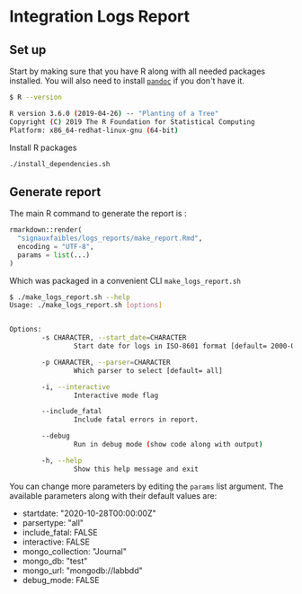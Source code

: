 # Integration Logs Report

## Set up

Start by making sure that you have R along with all needed packages installed. You will also need to install [`pandoc`](https://pandoc.org/installing.html) if you don't have it.

```sh
$ R --version

R version 3.6.0 (2019-04-26) -- "Planting of a Tree"
Copyright (C) 2019 The R Foundation for Statistical Computing
Platform: x86_64-redhat-linux-gnu (64-bit)
```

Install R packages 

```sh
./install_dependencies.sh
```

## Generate report

The main R command to generate the report is :

```python
rmarkdown::render(
  "signauxfaibles/logs_reports/make_report.Rmd",
  encoding = "UTF-8",
  params = list(...)
)
```

Which was packaged in a convenient CLI `make_logs_report.sh`

```sh
$ ./make_logs_report.sh --help
Usage: ./make_logs_report.sh [options]


Options:
        -s CHARACTER, --start_date=CHARACTER
                Start date for logs in ISO-8601 format [default= 2000-01-01T00:00:00Z].

        -p CHARACTER, --parser=CHARACTER
                Which parser to select [default= all]

        -i, --interactive
                Interactive mode flag

        --include_fatal
                Include fatal errors in report.

        --debug
                Run in debug mode (show code along with output)

        -h, --help
                Show this help message and exit
```

You can change more parameters by editing the `params` list argument. The available parameters along with their default values are:

- startdate: "2020-10-28T00:00:00Z"
- parsertype:  "all"
- include_fatal: FALSE
- interactive: FALSE
- mongo_collection: "Journal"
- mongo_db: "test"
- mongo_url: "mongodb://labbdd"
- debug_mode: FALSE